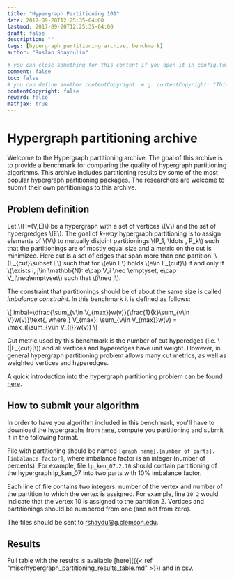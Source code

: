 ```yaml
---
title: "Hypergraph Partitioning 101"
date: 2017-09-20T12:25:35-04:00
lastmod: 2017-09-20T12:25:35-04:00
draft: false
description: ""
tags: [hypergraph partitioning archive, benchmark]
author: "Ruslan Shaydulin"

# you can close something for this content if you open it in config.toml.
comment: false
toc: false
# you can define another contentCopyright. e.g. contentCopyright: "This is an another copyright."
contentCopyright: false
reward: false
mathjax: true
---
```


# Hypergraph partitioning archive 

Welcome to the Hypergraph partitioning archive.  The goal of this archive is to provide a benchmark for comparing the quality of hypergraph partitioning algorithms. This archive includes partitioning results by some of the most popular hypergraph partitioning packages. The researchers are welcome to submit their own partitionings to this archive.

## Problem definition

Let \\(H=(V,E)\\) be a hypergraph with a set of vertices \\(V\\) and the set of hypergredges \\(E\\). The goal of *k-way* hypergraph partitioning is to assign elements of \\(V\\) to mutually disjoint partitionings \\(P\_1, \ldots , P\_k\\) such that the partitionings are of mostly equal size and a metric on the cut is minimized. Here cut is a set of edges that span more than one partition: \\(E\_{cut}\subset E\\) such that for \\(e\in E\\) holds \\(e\in E\_{cut}\\) if and only if \\(\exists i, j\in \mathbb{N}: e\cap V_i \neq \emptyset, e\cap V_j\neq\emptyset\\) such that \\(i\neq j\\).

The constraint that partitionings should be of about the same size is called *imbalance constraint*. In this benchmark it is defined as follows: 

\\[ imbal=\dfrac{\sum\_{v\in V\_{max}}w(v)}{\frac{1}{k}\sum\_{v\in V}w(v)}\text{, where } V\_{max}: \sum\_{v\in V\_{max}}w(v) = \max\_i(\sum\_{v\in V\_{i}}w(v)) \\]

Cut metric used by this benchmark is the number of cut hyperedges (i.e. \\(|E\_{cut}|\\)) and all vertices and hyperedges have unit weight. However, in general hypergraph partitioning problem allows many cut metrics, as well as weighted vertices and hyperedges.

A quick introduction into the hypergraph partitioning problem can be found [here](http://blog.shaydul.in/post/hypergraph-partitioning-101/).

## How to submit your algorithm

In order to have you algorithm included in this benchmark, you'll have to download the hypergraphs from [here](https://clemson.box.com/s/r26tz74u6dlq87z9ukll80o66ur7lsje), compute you partitioning and submit it in the following format.

File with partitioning should be named `[graph name].[number of parts].[imbalance factor]`, where imbalance factor is an integer (number of percents). For example, file `lp_ken_07.2.10` should contain partitioning of the hypergraph lp\_ken\_07 into two parts with 10% imbalance factor.

Each line of file contains two integers: number of the vertex and number of the partition to which the vertex is assigned. For example, line `10 2` would indicate that the vertex 10 is assigned to the partition 2. Vertices and partitionings should be numbered from one (and not from zero).

The files should be sent to [rshaydu@g.clemson.edu](mailto:rshaydu@g.clemson.edu). 

## Results

Full table with the results is available [here]({{< ref "misc/hypergraph_partitioning_results_table.md" >}}) and [in csv](http://shaydul.in/misc/algebraic_distance_on_hypergraphs_results.csv).

